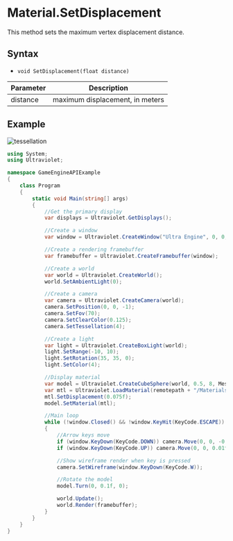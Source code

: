# Material.SetDisplacement

This method sets the maximum vertex displacement distance.

## Syntax

- `void SetDisplacement(float distance)`

| Parameter | Description |
|---|---|
| distance | maximum displacement, in meters |

## Example

![tessellation](https://raw.githubusercontent.com/UltraEngine/Documentation/master/Images/tessellation.jpg)

```csharp
using System;
using Ultraviolet;

namespace GameEngineAPIExample
{
    class Program
    {
        static void Main(string[] args)
        {
            //Get the primary display
            var displays = Ultraviolet.GetDisplays();

            //Create a window
            var window = Ultraviolet.CreateWindow("Ultra Engine", 0, 0, 1280, 720, displays[0], WindowFlags.CENTER | WindowFlags.TITLEBAR);

            //Create a rendering framebuffer
            var framebuffer = Ultraviolet.CreateFramebuffer(window);

            //Create a world
            var world = Ultraviolet.CreateWorld();
            world.SetAmbientLight(0);

            //Create a camera
            var camera = Ultraviolet.CreateCamera(world);
            camera.SetPosition(0, 0, -1);
            camera.SetFov(70);
            camera.SetClearColor(0.125);
            camera.SetTessellation(4);

            //Create a light
            var light = Ultraviolet.CreateBoxLight(world);
            light.SetRange(-10, 10);
            light.SetRotation(35, 35, 0);
            light.SetColor(4);

            //Display material
            var model = Ultraviolet.CreateCubeSphere(world, 0.5, 8, MeshFlags.QUADS);
            var mtl = Ultraviolet.LoadMaterial(remotepath + "/Materials/Ground/rocks_ground_02.json");
            mtl.SetDisplacement(0.075f);
            model.SetMaterial(mtl);

            //Main loop
            while (!window.Closed() && !window.KeyHit(KeyCode.ESCAPE))
            {
                //Arrow keys move
                if (window.KeyDown(KeyCode.DOWN)) camera.Move(0, 0, -0.01f);
                if (window.KeyDown(KeyCode.UP)) camera.Move(0, 0, 0.01f);

                //Show wireframe render when key is pressed
                camera.SetWireframe(window.KeyDown(KeyCode.W));

                //Rotate the model
                model.Turn(0, 0.1f, 0);

                world.Update();
                world.Render(framebuffer);
            }
        }
    }
}
```